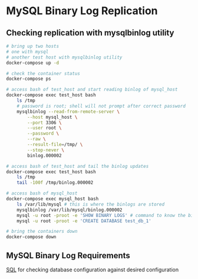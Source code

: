 # MySQL Binary Log Replication

## Checking replication with mysqlbinlog utility

```bash
# bring up two hosts
# one with mysql
# another test host with mysqlbinlog utility
docker-compose up -d

# check the container status
docker-compose ps

# access bash of test_host and start reading binlog of mysql_host
docker-compose exec test_host bash
    ls /tmp
    # password is root; shell will not prompt after correct password
    mysqlbinlog --read-from-remote-server \
        --host mysql_host \
        --port 3306 \
        --user root \
        --password \
        --raw \
        --result-file=/tmp/ \
        --stop-never \
        binlog.000002

# access bash of test_host and tail the binlog updates
docker-compose exec test_host bash
    ls /tmp
    tail -100f /tmp/binlog.000002

# access bash of mysql_host
docker-compose exec mysql_host bash
    ls /var/lib/mysql # this is where the binlogs are stored
    mysqlbinlog /var/lib/mysql/binlog.000002
    mysql -u root -proot -e 'SHOW BINARY LOGS' # command to know the binlogs
    mysql -u root -proot -e 'CREATE DATABASE test_db_1'

# bring the containers down
docker-compose down
```

## MySQL Binary Log Requirements

[SQL](./mysql_binlog_requirements.sql) for checking database configuration against desired configuration
